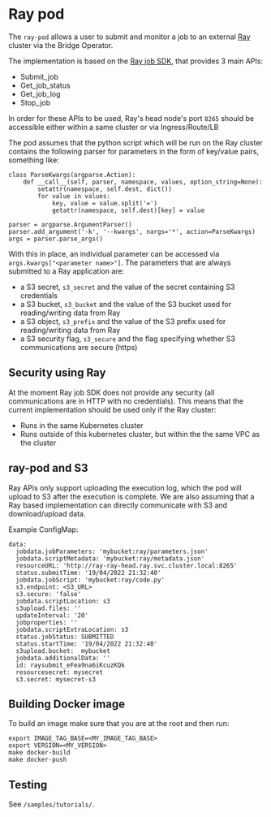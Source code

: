 # Ray pod

The `ray-pod` allows a user to submit and monitor a job to an external 
[Ray](https://www.ray.io/) cluster via the Bridge Operator.  

The implementation is based on the  [Ray job SDK](https://docs.ray.io/en/latest/ray-job-submission/overview.html#ray-job-sdk),
that provides 3 main APIs:
* Submit_job
* Get_job_status
* Get_job_log
* Stop_job

In order for these APIs to be used, Ray's head node's port `8265` should be accessible either within a same cluster
or via Ingress/Route/LB

The pod assumes that the python script which will be run on the Ray cluster contains the following
parser for parameters in the form of key/value pairs, something like:

````
class ParseKwargs(argparse.Action):
    def __call__(self, parser, namespace, values, option_string=None):
        setattr(namespace, self.dest, dict())
        for value in values:
            key, value = value.split('=')
            getattr(namespace, self.dest)[key] = value

parser = argparse.ArgumentParser()
parser.add_argument('-k', '--kwargs', nargs='*', action=ParseKwargs)
args = parser.parse_args()
````
With this in place, an individual parameter can be accessed via `args.kwargs["<parameter name>"]`.
The parameters that are always submitted to a Ray application are:
* a S3 secret, `s3_secret` and the value of the secret containing S3 credentials
* a S3 bucket, `s3_bucket` and the value of the S3 bucket used for reading/writing data from Ray
* a S3 object, `s3_prefix` and the value of the S3 prefix used for reading/writing data from Ray
* a S3 security flag, `s3_secure` and the flag specifying whether S3 communications are secure (https)

## Security using Ray

At the moment Ray job SDK does not provide any security (all communications are in HTTP with no credentials). This means
that the current implementation should be used only if the Ray cluster:
* Runs in the same Kubernetes cluster
* Runs outside of this kubernetes cluster, but within the the same VPC as the cluster

## ray-pod and S3

Ray APis only support uploading the execution log, which the pod will upload to S3 after the execution is complete.
We are also assuming that a Ray based implementation can directly communicate with S3 and download/upload data.

Example ConfigMap:

```
data:
  jobdata.jobParameters: 'mybucket:ray/parameters.json'
  jobdata.scriptMetadata: 'mybucket:ray/metadata.json'
  resourceURL: 'http://ray-ray-head.ray.svc.cluster.local:8265'
  status.submitTime: '19/04/2022 21:32:40'
  jobdata.jobScript: 'mybucket:ray/code.py'
  s3.endpoint: <S3_URL>
  s3.secure: 'false'
  jobdata.scriptLocation: s3
  s3upload.files: ''
  updateInterval: '20'
  jobproperties: ''
  jobdata.scriptExtraLocation: s3
  status.jobStatus: SUBMITTED
  status.startTime: '19/04/2022 21:32:40'
  s3upload.bucket:  mybucket
  jobdata.additionalData: ''
  id: raysubmit_eFea9na6iKcuzKQk
  resourcesecret: mysecret
  s3.secret: mysecret-s3
```


## Building Docker image

To build an image make sure that you are at the root and then run:
````
export IMAGE_TAG_BASE=<MY_IMAGE_TAG_BASE>
export VERSION=<MY_VERSION>
make docker-build
make docker-push
````

## Testing

See `/samples/tutorials/`.
 
